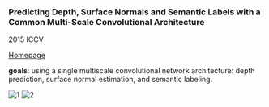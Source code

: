 ### Predicting Depth, Surface Normals and Semantic Labels with a Common Multi-Scale Convolutional Architecture
2015 ICCV

[Homepage](http://cs.nyu.edu/~deigen/dnl/)

**goals**: using a single multiscale convolutional network architecture: depth prediction, surface normal estimation, and semantic labeling.

![1](https://raw.github.com/jinghongkyq/jinghongkyq.github.io/PaprReading/data/1.png) ![2](https://raw.github.com/jinghongkyq/jinghongkyq.github.io/PaprReading/data/1.png)
